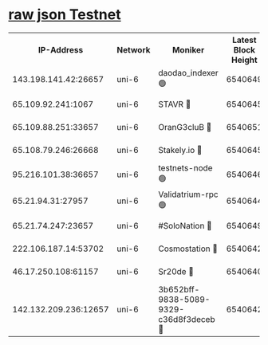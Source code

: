 [raw json Testnet](https://rpc-check.junot.stavr.tech/junot/rpc-junot-result.json)
=


<table><tr><th>IP-Address</th><th>Network</th><th>Moniker</th><th>Latest Block Height</th><th>Earliest Block Height</th><th>Catching Up</th><th>Tx Index</th><th>Voting Power</th><th>Scan Time</th></tr><tr><td>143.198.141.42:26657</td><td>uni-6</td><td>daodao_indexer 🟢</td><td>6540649</td><td>1</td><td>False</td><td>off</td><td>0</td><td>2023-12-29T19:28:21.457342983UTC</td></tr><tr><td>65.109.92.241:1067</td><td>uni-6</td><td>STAVR 🔴</td><td>6540645</td><td>1138541</td><td>False</td><td>on</td><td>6042</td><td>2023-12-29T19:28:11.132134625UTC</td></tr><tr><td>65.109.88.251:33657</td><td>uni-6</td><td>OranG3cluB 🔴</td><td>6540651</td><td>1138541</td><td>False</td><td>on</td><td>11</td><td>2023-12-29T19:28:25.963227905UTC</td></tr><tr><td>65.108.79.246:26668</td><td>uni-6</td><td>Stakely.io 🔴</td><td>6540645</td><td>1570872</td><td>False</td><td>on</td><td>1358933</td><td>2023-12-29T19:28:11.541368339UTC</td></tr><tr><td>95.216.101.38:36657</td><td>uni-6</td><td>testnets-node 🟢</td><td>6540646</td><td>1615130</td><td>False</td><td>on</td><td>0</td><td>2023-12-29T19:28:14.040671604UTC</td></tr><tr><td>65.21.94.31:27957</td><td>uni-6</td><td>Validatrium-rpc 🟢</td><td>6540644</td><td>2943363</td><td>False</td><td>on</td><td>0</td><td>2023-12-29T19:28:06.589636829UTC</td></tr><tr><td>65.21.74.247:23657</td><td>uni-6</td><td>#SoloNation 🔴</td><td>6540649</td><td>5208001</td><td>False</td><td>on</td><td>112</td><td>2023-12-29T19:28:20.543911727UTC</td></tr><tr><td>222.106.187.14:53702</td><td>uni-6</td><td>Cosmostation 🔴</td><td>6540642</td><td>5344501</td><td>False</td><td>on</td><td>110003</td><td>2023-12-29T19:28:04.145646523UTC</td></tr><tr><td>46.17.250.108:61157</td><td>uni-6</td><td>Sr20de 🔴</td><td>6540640</td><td>6419777</td><td>False</td><td>on</td><td>28</td><td>2023-12-29T19:27:58.356041221UTC</td></tr><tr><td>142.132.209.236:12657</td><td>uni-6</td><td>3b652bff-9838-5089-9329-c36d8f3deceb 🔴</td><td>6540642</td><td>6531280</td><td>False</td><td>on</td><td>157563</td><td>2023-12-29T19:28:02.726489681UTC</td></tr></table>
